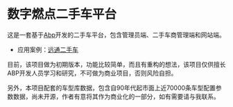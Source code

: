 # 数字燃点二手车平台

这是一套基于[Abp](https://abp.io)开发的二手车平台，包含管理员端、二手车商管理端和网站端。

* 应用案例：[远通二手车](https://ershouche.lyqgm.com/)

目前，该项目做为初期版本，功能比较简单，而且有重构的想法，该项目仅供擅长ABP开发人员学习和研究，不可做为商业项目，否则风险自担。

另外，本项目配套的车型库数据，包含自90年代起市面上近70000条车型配置参数数据，尚未开源，作者有意将其作为商业化的一部分，如有需要请与我联系。
